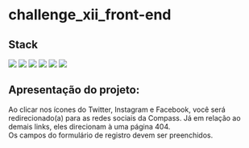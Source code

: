 # challenge_xii_front-end
 
## Stack
<div align="left">
 <img src="https://img.shields.io/badge/TypeScript-007ACC?style=for-the-badge&logo=typescript&logoColor=white" />
 <img src="https://img.shields.io/badge/Node.js-339933.svg?style=for-the-badge&logo=nodedotjs&logoColor=white" />
 <img src="https://img.shields.io/badge/React-20232A?style=for-the-badge&logo=react&logoColor=61DAFB" />
 <img src="https://img.shields.io/badge/Tailwind_CSS-38B2AC?style=for-the-badge&logo=tailwind-css&logoColor=white" />
 <img src="https://img.shields.io/badge/Amazon%20AWS-232F3E.svg?style=for-the-badge&logo=Amazon-AWS&logoColor=white" />
 <img src="https://img.shields.io/badge/PostCSS-DD3A0A.svg?style=for-the-badge&logo=PostCSS&logoColor=white" />
</div>

## Apresentação do projeto:

Ao clicar nos ícones do Twitter, Instagram e Facebook, você será redirecionado(a) para as redes sociais da Compass. Já em relação ao demais links, eles direcionam à uma página 404. <br/>
Os campos do formulário de registro devem ser preenchidos.
